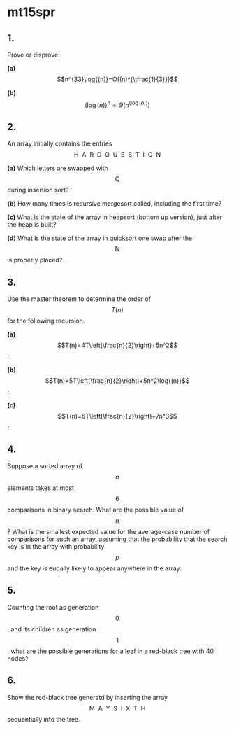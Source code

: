 # mt15spr

## 1.
Prove or disprove:

**(a)** $$n^{33}\log{(n)}=O((n)^{\tfrac{1}{3}})$$

**(b)** $$\left(\log{(n)}\right)^n=\Theta\left(n^{\left(\log{(n)}\right)}\right)$$


## 2.
An array initially contains the entries $$\text{H}\:\:\text{A}\:\:\text{R}\:\:\text{D}\:\:\text{Q}\:\:\text{U}\:\:\text{E}\:\:\text{S}\:\:\text{T}\:\:\text{I}\:\:\text{O}\:\:\text{N}$$

**(a)** Which letters are swapped with $$\text{Q}$$ during insertion sort?

**(b)** How many times is recursive mergesort called, including the first time?

**(c)** What is the state of the array in heapsort (bottom up version), just after the heap is built?

**(d)** What is the state of the array in quicksort one swap after the $$\text{N}$$ is properly placed?


## 3.
Use the master theorem to determine the order of $$T(n)$$ for the following recursion.

**(a)** $$T(n)=4T\left(\frac{n}{2}\right)+5n^2$$;

**(b)** $$T(n)=5T\left(\frac{n}{2}\right)+5n^2\log{(n)}$$;

**(c)** $$T(n)=6T\left(\frac{n}{2}\right)+7n^3$$;


## 4.
Suppose a sorted array of $$n$$ elements takes at most $$6$$ comparisons in binary search. What are the possible value of $$n$$? What is the smallest expected value for the average-case number of comparisons for such an array, assuming that the probability that the search key is in the array with probability $$p$$ and the key is euqally likely to appear anywhere in the array.


## 5.
Counting the root as generation $$0$$, and its children as generation $$1$$, what are the possible generations for a leaf in a red-black tree with 40 nodes?


## 6.
Show the red-black tree generatd by inserting the array $$\text{M}\:\:\text{A}\:\:\text{Y}\:\:\text{S}\:\:\text{I}\:\:\text{X}\:\:\text{T}\:\:\text{H}$$ sequentially into the tree.

